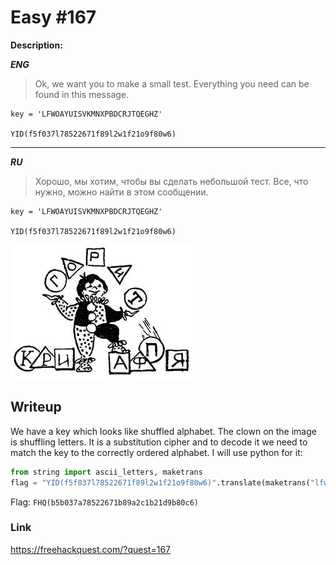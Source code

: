 # Easy #167
**Description:**

***ENG***
> Ok, we want you to make a small test. Everything you need can be found in this message. 

```
key = 'LFWOAYUISVKMNXPBDCRJTQEGHZ'

YID(f5f037l78522671f89l2w1f21o9f80w6)
```

---

***RU***
> Хорошо, мы хотим, чтобы вы сделать небольшой тест. Все, что нужно, можно найти в этом сообщении.

```
key = 'LFWOAYUISVKMNXPBDCRJTQEGHZ'

YID(f5f037l78522671f89l2w1f21o9f80w6)
```

![substitution](/FHQ/files/cryptography/clown.jpg)

## Writeup

We have a key which looks like shuffled alphabet. The clown on the image is shuffling letters. It is a substitution cipher and to decode it we need to match the key to the correctly ordered alphabet. I will use python for it:

```python
from string import ascii_letters, maketrans
flag = "YID(f5f037l78522671f89l2w1f21o9f80w6)".translate(maketrans("lfwoayuisvkmnxpbdcrjtqeghzLFWOAYUISVKMNXPBDCRJTQEGHZ", ascii_letters))
```

Flag: `FHQ(b5b037a78522671b89a2c1b21d9b80c6)`

### Link

https://freehackquest.com/?quest=167
